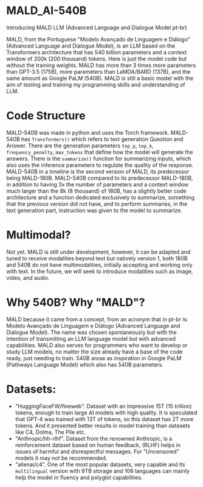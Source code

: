 # MALD_AI-540B
Introducing MALD LLM (Advanced Language and Dialogue Model pt-br)

MALD, from the Portuguese "Modelo Avançado de Linguagem e Diálogo" (Advanced Language and Dialogue Model), is an LLM based on the Transformers architecture that has 540 billion parameters and a context window of 200k (200 thousand) tokens. Here is just the model code but without the training weights. MALD has more than 3 times more parameters than GPT-3.5 (175B), more parameters than LaMDA/BARD (137B), and the same amount as Google PaLM (540B). MALD is still a basic model with the aim of testing and training my programming skills and understanding of LLM.

# Code Structure

MALD-540B was made in python and uses the Torch framework. MALD-540B has `Transformers()` which refers to text generation Question and Answer. There are the generation parameters `top_p`, `top_k`, `frequency_penalty`, `max_tokens` that define how the model will generate the answers. There is the `summarize()` function for summarizing inputs, which also uses the inference parameters to regulate the quality of the response. MALD-540B in a timeline is the second version of MALD, its predecessor being MALD-180B. MALD-540B compared to its predecessor MALD-180B, in addition to having 3x the number of parameters and a context window much larger than the 8k (8 thousand) of 180B, has a slightly better code architecture and a function dedicated exclusively to summarize, something that the previous version did not have, and to perform summaries, in the text generation part, instruction was given to the model to summarize.

# Multimodal?

Not yet. MALD is still under development, however, it can be adapted and tuned to receive modalities beyond text but natively version 1, both 180B and 540B do not have multimodalities, initially accepting and working only with text. In the future, we will seek to introduce modalities such as image, video, and audio.

# Why 540B? Why "MALD"?

MALD because it came from a concept, from an acronym that in pt-br is: Modelo Avançado de Linguagem e Diálogo (Advanced Language and Dialogue Model). The name was chosen spontaneously but with the intention of transmitting an LLM language model but with advanced capabilities. MALD also serves for programmers who want to develop or study LLM models, no matter the size already have a base of the code ready, just needing to train. 540B arose as inspiration in Google PaLM (Pathways Language Model) which also has 540B parameters.

# Datasets:

* "HuggingFaceFW/fineweb". Dataset with an impressive 15T (15 trillion) tokens, enough to train large AI models with high quality. It is speculated that GPT-4 was trained with 13T of tokens, so this dataset has 2T more tokens. And it presented better results in model training than datasets like C4, Dolma, The Pile etc.
* "Anthropic/hh-rlhf". Dataset from the renowned Anthropic, is a reinforcement dataset based on human feedback, (RLHF) helps in issues of harmful and disrespectful messages. For "Uncensored" models it may not be recommended.
* "allenai/c4". One of the most popular datasets, very capable and its `multilingual` version with 9TB storage and 108 languages can mainly help the model in fluency and polyglot capabilities.
